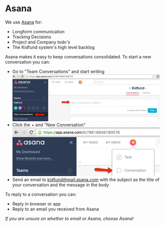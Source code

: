 # Asana

We use [Asana](https://app.asana.com "Asana") for:

 * Longform communication
 * Tracking Decisions
 * Project and Company todo's
 * The Kidfund system's high level backlog

Asana makes it easy to keep conversations consolidated. To start a new conversation you can:

* Go to "Team Conversations" and start writing ![](screenshots/2016-04-08_1718.png)
* Click the + and "New Conversation" ![](screenshots/2016-04-08_1719.png)
* Send an email to [kidfund@mail.asana.com](mailto:kidfund@mail.asana.com "kidfund@mail.asana.com") with the subject as the title of your conversation and the message in the body

To reply to a conversation you can:

* Reply in browser or app
* Reply to an email you received from Asana

*If you are unsure on whether to email or Asana, choose Asana!*